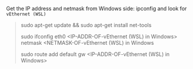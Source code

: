 Get the IP address and netmask from Windows side: ipconfig and look for `vEthernet (WSL)`

> sudo apt-get update && sudo apt-get install net-tools
>
> sudo ifconfig eth0 <IP-ADDR-OF-vEthernet (WSL) in Windows> netmask <NETMASK-OF-vEthernet (WSL) in Windows
>
> sudo route add default gw <IP-ADDR-OF-vEthernet (WSL) in Windows>
